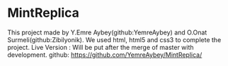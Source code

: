 # MintReplica
This project made by Y.Emre Aybey(github:YemreAybey) and O.Onat Surmeli(github:Zibilyonik).
We used html, html5 and css3 to complete the project.
Live Version : Will be put after the merge of master with development.
github: https://github.com/YemreAybey/MintReplica/

